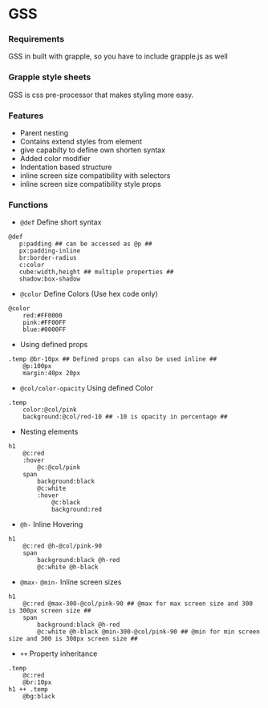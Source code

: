 # GSS

### Requirements

GSS in built with grapple, so you have to include grapple.js as well

### Grapple style sheets

GSS is css pre-processor that makes styling more easy.

### Features
 
 - Parent nesting
 - Contains extend styles from element
 - give capabilty to define own shorten syntax
 - Added color modifier
 - Indentation based structure
 - inline screen size compatibility with selectors 
 - inline screen size compatibility style props
 
 ### Functions
 - `@def` Define short syntax
 ```
@def 
    p:padding ## can be accessed as @p ##
    px:padding-inline 
    br:border-radius 
    c:color 
    cube:width,height ## multiple properties ##
    shadow:box-shadow
```
 - `@color` Define Colors (Use hex code only)
```
@color
    red:#FF0000
    pink:#FF00FF
    blue:#0000FF
 ```
  - Using defined props
```
.temp @br-10px ## Defined props can also be used inline ##
    @p:100px
    margin:40px 20px
 ```
   - `@col/color-opacity` Using defined Color
```
.temp
    color:@col/pink 
    background:@col/red-10 ## -10 is opacity in percentage ##
 ```
   - Nesting elements
```
h1
    @c:red
    :hover
        @c:@col/pink
    span
        background:black
        @c:white
        :hover
            @c:black
            background:red
 ```
 - `@h-` Inline Hovering
```
h1
    @c:red @h-@col/pink-90
    span
        background:black @h-red
        @c:white @h-black
 ```
  - `@max-` `@min-` Inline screen sizes
```
h1
    @c:red @max-300-@col/pink-90 ## @max for max screen size and 300 is 300px screen size ##
    span
        background:black @h-red
        @c:white @h-black @min-300-@col/pink-90 ## @min for min screen size and 300 is 300px screen size ##
 ```
  - `++` Property inheritance
```
.temp
    @c:red
    @br:10px
h1 ++ .temp
    @bg:black
 ```
